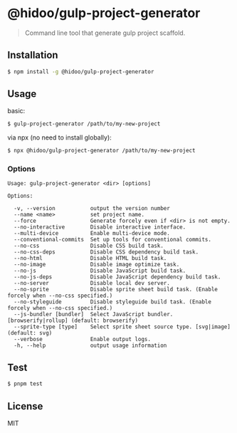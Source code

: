 # @hidoo/gulp-project-generator

> Command line tool that generate gulp project scaffold.

## Installation

```sh
$ npm install -g @hidoo/gulp-project-generator
```

## Usage

basic:

```sh
$ gulp-project-generator /path/to/my-new-project
```

via npx (no need to install globally):

```sh
$ npx @hidoo/gulp-project-generator /path/to/my-new-project
```

### Options

```
Usage: gulp-project-generator <dir> [options]

Options:

  -v, --version           output the version number
  --name <name>           set project name.
  --force                 Generate forcely even if <dir> is not empty.
  --no-interactive        Disable interactive interface.
  --multi-device          Enable multi-device mode.
  --conventional-commits  Set up tools for conventional commits.
  --no-css                Disable CSS build task.
  --no-css-deps           Disable CSS dependency build task.
  --no-html               Disable HTML build task.
  --no-image              Disable image optimize task.
  --no-js                 Disable JavaScript build task.
  --no-js-deps            Disable JavaScript dependency build task.
  --no-server             Disable local dev server.
  --no-sprite             Disable sprite sheet build task. (Enable forcely when --no-css specified.)
  --no-styleguide         Disable styleguide build task. (Enable forcely when --no-css specified.)
  --js-bundler [bundler]  Select JavaScript bundler. [browserify|rollup] (default: browserify)
  --sprite-type [type]    Select sprite sheet source type. [svg|image] (default: svg)
  --verbose               Enable output logs.
  -h, --help              output usage information
```

## Test

```sh
$ pnpm test
```

## License

MIT
